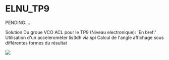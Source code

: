 # ELNU_TP9
PENDING....

Solution Du groue VCO ACL pour le TP9 (Niveau electronique):
'En bref:'
Utilisation d'un acceleromèter lis3dh via spi 
Calcul de l'angle
affichage sous différentes formes du résultat 


<img src='https://www.gitclear.com/chart_glimpses/4aecfc51-a2b4-4c34-bf2e-3f144730b03b.png' />
